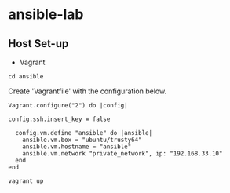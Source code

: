 # ansible-lab

## Host Set-up

* Vagrant

```
cd ansible
```

Create 'Vagrantfile' with the configuration below.

```
Vagrant.configure("2") do |config|

config.ssh.insert_key = false

  config.vm.define "ansible" do |ansible|
    ansible.vm.box = "ubuntu/trusty64"
    ansible.vm.hostname = "ansible"
    ansible.vm.network "private_network", ip: "192.168.33.10"
  end
end
```
```
vagrant up
```
